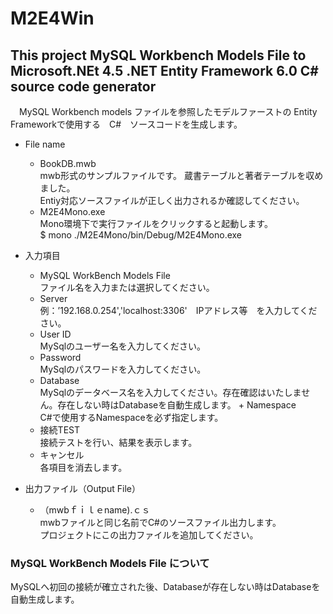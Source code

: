 # M2E4Win  
## This project MySQL Workbench Models File to Microsoft.NEt 4.5 .NET Entity Framework 6.0 C# source code generator  

　MySQL Workbench models ファイルを参照したモデルファーストの
Entity Frameworkで使用する　C#　ソースコードを生成します。

+ File name  
  + BookDB.mwb  
  mwb形式のサンプルファイルです。
  蔵書テーブルと著者テーブルを収めました。  
  Entiy対応ソースファイルが正しく出力されるか確認してください。  
  + M2E4Mono.exe  
  Mono環境下で実行ファイルをクリックすると起動します。  
  $ mono ./M2E4Mono/bin/Debug/M2E4Mono.exe  
  
+ 入力項目  
  + MySQL WorkBench Models File  
  ファイル名を入力または選択してください。  
  + Server  
  例：’192.168.0.254','localhost:3306'　IPアドレス等　を入力してください。  
  + User ID  
  MySqlのユーザー名を入力してください。  
  + Password  
  MySqlのパスワードを入力してください。  
  + Database  
  MySqlのデータベース名を入力してください。存在確認はいたしません。存在しない時はDatabaseを自動生成します。 + Namespace  
  C#で使用するNamespaceを必ず指定します。 
  + 接続TEST  
  接続テストを行い、結果を表示します。
  + キャンセル  
  各項目を消去します。  
  
+ 出力ファイル（Output File）  
  + （mwbｆｉｌｅname).ｃｓ  
    mwbファイルと同じ名前でC#のソースファイル出力します。  
    プロジェクトにこの出力ファイルを追加してください。  
  
### MySQL WorkBench Models File について  
MySQLへ初回の接続が確立された後、Databaseが存在しない時はDatabaseを自動生成します。  

